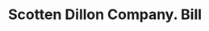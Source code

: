 ---
doi: 10.7916/D8TB2K0Q
date_other: '1913'
date_other_textual: '1913'
form: printed ephemera
genre:
- Invoices
name:
- Scotten Dillon Company
object_in_context_url: https://biggert.cul.columbia.edu/items/view/ave_biggert_00619
subject_hierarchical_geographic:
- Detroit, Michigan, United States
subject_name:
- Scotten Dillon Company
title: Scotten Dillon Company. Bill
sort_title: Scotten Dillon Company. Bill
call_number: ave_biggert_00619
coordinates:
- 42.331388888888895,-83.04583333333333
pid: ave_biggert_00619
identifiers: ave_biggert_00619
thumbnail: https://derivativo-1.library.columbia.edu/iiif/2/ldpd:343567/full/!256,256/0/native.jpg
permalink: /biggert/ave_biggert_00619/
layout: iiif-image-page
---